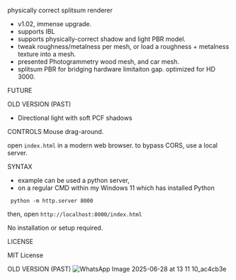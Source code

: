 physically correct splitsum renderer
+ v1.02, immense upgrade.
+ supports IBL
+ supports physically-correct shadow and light PBR model.
+ tweak roughness/metalness per mesh, or load a roughness + metalness texture into a mesh.
+ presented Photogrammetry wood mesh, and car mesh.
+ splitsum PBR for bridging hardware limitaiton gap.
optimized for HD 3000.


FUTURE


OLD VERSION (PAST)
- Directional light with soft PCF shadows

CONTROLS Mouse drag-around.

open `index.html` in a modern web browser.
to bypass CORS, use a local server.

SYNTAX
+ example can be used a python server,
+ on a regular CMD within my Windows 11 which has installed Python
````
 python -m http.server 8000
````
then, open
`http://localhost:8000/index.html`

No installation or setup required.

LICENSE

MIT License

OLD VERSION (PAST)
![WhatsApp Image 2025-06-28 at 13 11 10_ac4cb3e](https://github.com/user-attachments/assets/c9229c2e-6f5b-4f89-a7f6-16563036c15d)
